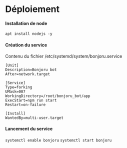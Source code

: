 # Déploiement

#### Installation de node
`apt install nodejs -y`

#### Création du service
Contenu du fichier /etc/systemd/system/bonjoru.service

    [Unit]
    Description=Bonjoru bot
    After=network.target

    [Service]
    Type=forking
    UMask=007
    WorkingDirectory=/root/bonjoru_bot/app
    ExecStart=npm run start
    Restart=on-failure

    [Install]
    WantedBy=multi-user.target

#### Lancement du service
`systemctl enable bonjoru`
`systemctl start bonjoru`

